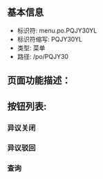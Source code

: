 
## 基本信息

- 标识符: menu.po.PQJY30YL
- 标识符缩写: PQJY30YL
- 类型: 菜单
- 路径: /po/PQJY30

## 页面功能描述：





## 按钮列表:


### 异议关闭



### 异议驳回



### 查询



